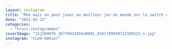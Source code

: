 ```yaml
---
layout: instagram
title: "Rho mais on peut jouer au meilleur jeu du monde sur la switch et personne m’avait rien dit ? #scandale #toejamandearl"
date: "2021-02-22"
categories: 
  - "trucs-instagrammes"
coverImage: "152204076_3677603245620801_8341789858722109222_n.jpg"
instagram: "CLm9-b0hcpr"
---
```


